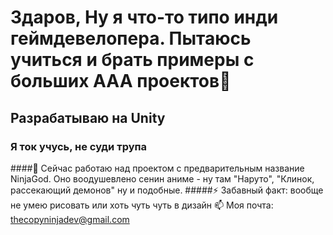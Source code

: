 # Здаров, Ну я что-то типо инди геймдевелопера. Пытаюсь учиться и брать примеры с больших AAA проектов👋
## Разрабатываю на Unity
### Я ток учусь, не суди трупа
####🔭 Сейчас работаю над проектом с предварительным название NinjaGod. Оно воодушевлено сенин аниме - ну там "Наруто", "Клинок, рассекающий демонов" ну и подобные.
#####⚡ Забавный факт: вообще не умею рисовать или хоть чуть чуть в дизайн
📫 Моя почта: thecopyninjadev@gmail.com
<!--
**sparkcolazet/sparkcolazet** is a ✨ _special_ ✨ repository because its `README.md` (this file) appears on your GitHub profile.

Here are some ideas to get you started:

- 🔭 I’m currently working on ...
- 🌱 I’m currently learning ...
- 👯 I’m looking to collaborate on ...
- 🤔 I’m looking for help with ...
- 💬 Ask me about ...
- 📫 How to reach me: ...
- 😄 Pronouns: ...
- ⚡ Fun fact: ...
-->
